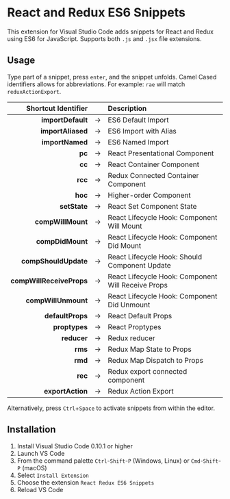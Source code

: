 # React and Redux ES6 Snippets

This extension for Visual Studio Code adds snippets for React and Redux using ES6 for JavaScript. Supports both `.js` and `.jsx` file extensions.

## Usage

Type part of a snippet, press `enter`, and the snippet unfolds. Camel Cased identifiers allows for abbreviations.
For example: `rae` will match `reduxActionExport`.

|      Shortcut Identifier |     | Description                                        |
| -----------------------: | --- | :------------------------------------------------- |
|        **importDefault** | →   | ES6 Default Import                                 |
|        **importAliased** | →   | ES6 Import with Alias                              |
|          **importNamed** | →   | ES6 Named Import                                   |
|                   **pc** | →   | React Presentational Component                     |
|                   **cc** | →   | React Container Component                          |
|                  **rcc** | →   | Redux Connected Container Component                |
|                  **hoc** | →   | Higher-order Component                             |
|             **setState** | →   | React Set Component State                          |
|        **compWillMount** | →   | React Lifecycle Hook: Component Will Mount         |
|         **compDidMount** | →   | React Lifecycle Hook: Component Did Mount          |
|     **compShouldUpdate** | →   | React Lifecycle Hook: Should Component Update      |
| **compWillReceiveProps** | →   | React Lifecycle Hook: Component Will Receive Props |
|      **compWillUnmount** | →   | React Lifecycle Hook: Component Did Unmount        |
|         **defaultProps** | →   | React Default Props                                |
|            **proptypes** | →   | React Proptypes                                    |
|              **reducer** | →   | Redux reducer                                      |
|                  **rms** | →   | Redux Map State to Props                           |
|                  **rmd** | →   | Redux Map Dispatch to Props                        |
|                  **rec** | →   | Redux export connected component                   |
|         **exportAction** | →   | Redux Action Export                                |

Alternatively, press `Ctrl`+`Space` to activate snippets from within the editor.

## Installation

1.  Install Visual Studio Code 0.10.1 or higher
2.  Launch VS Code
3.  From the command palette `Ctrl`-`Shift`-`P` (Windows, Linux) or `Cmd`-`Shift`-`P` (macOS)
4.  Select `Install Extension`
5.  Choose the extension `React Redux ES6 Snippets`
6.  Reload VS Code

